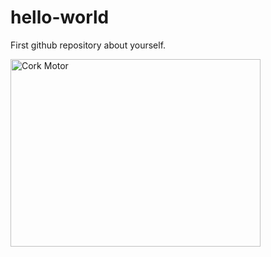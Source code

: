 # hello-world
First github repository
about yourself.


<img scr=https://github.com/rdgrainger/roco222-journal/blob/master/DC-Motor-Project%20resources/corkmotor1.jpg alt="Cork Motor" width="400" height="300"/>

